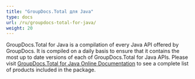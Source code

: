 ```yaml
---
title: "GroupDocs.Total для Java"
type: docs
url: /ru/groupdocs-total-for-java/
weight: 20
---
```


GroupDocs.Total for Java is a compilation of every Java API offered by GroupDocs. It is compiled on a daily basis to ensure that it contains the most up to date versions of each of GroupDocs.Total for Java APIs. Please visit [GroupDocs.Total for Java Online Documentation](https://docs.groupdocs.com/total/java/) to see a complete list of products included in the package.
